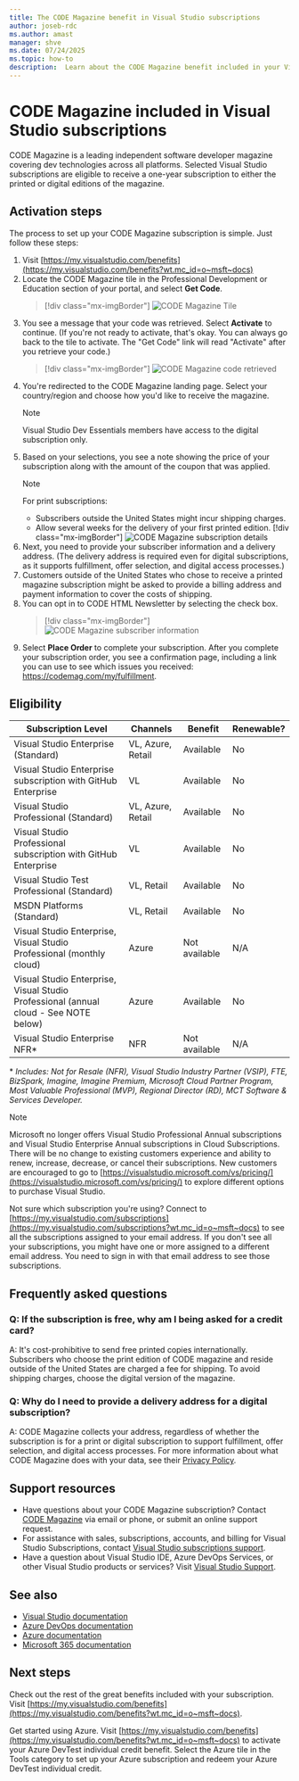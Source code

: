 ```yaml
---
title: The CODE Magazine benefit in Visual Studio subscriptions
author: joseb-rdc
ms.author: amast
manager: shve
ms.date: 07/24/2025
ms.topic: how-to
description:  Learn about the CODE Magazine benefit included in your Visual Studio subscription.
---
```


# CODE Magazine included in Visual Studio subscriptions

CODE Magazine is a leading independent software developer magazine covering dev technologies across all platforms. Selected Visual Studio subscriptions are eligible to receive a one-year subscription to either the printed or digital editions of the magazine.

## Activation steps

The process to set up your CODE Magazine subscription is simple. Just follow these steps:

1. Visit [https://my.visualstudio.com/benefits](https://my.visualstudio.com/benefits?wt.mc_id=o~msft~docs)
2. Locate the CODE Magazine tile in the Professional Development or Education section of your portal, and select **Get Code**.
   > [!div class="mx-imgBorder"]
   > ![CODE Magazine Tile](_img/vs-code-magazine/vs-code-magazine-tile.png "Screenshot of the CODE Magazine tile. Get code button is highlighted.")
3. You see a message that your code was retrieved. Select **Activate** to continue. (If you're not ready to activate, that's okay. You can always go back to the tile to activate. The "Get Code" link will read "Activate" after you retrieve your code.)
   > [!div class="mx-imgBorder"]
   > ![CODE Magazine code retrieved](_img/vs-code-magazine/vs-code-magazine-success.png "Screenshot of Code retrieval confirmation dialog. Activate button is highlighted.")
4. You're redirected to the CODE Magazine landing page. Select your country/region and choose how you'd like to receive the magazine. 
   > [!NOTE]
   > Visual Studio Dev Essentials members have access to the digital subscription only. 
5. Based on your selections, you see a note showing the price of your subscription along with the amount of the coupon that was applied.
   > [!NOTE]
   > For print subscriptions:
   > - Subscribers outside the United States might incur shipping charges. 
   > - Allow several weeks for the delivery of your first printed edition.
      > [!div class="mx-imgBorder"]
      > ![CODE Magazine subscription details](_img/vs-code-magazine/vs-code-magazine-details.png "Screenshot of Choose Your Subscription Details dialog. Available options for subscriptions are displayed. The price is listed as 'free'.")
6. Next, you need to provide your subscriber information and a delivery address. (The delivery address is required even for digital subscriptions, as it supports fulfillment, offer selection, and digital access processes.)
7. Customers outside of the United States who chose to receive a printed magazine subscription might be asked to provide a billing address and payment information to cover the costs of shipping. 
8. You can opt in to CODE HTML Newsletter by selecting the check box.
   > [!div class="mx-imgBorder"]
   > ![CODE Magazine subscriber information](_img/vs-code-magazine/vs-code-magazine-subscriber-info.png "Screenshot of Subscriber information and delivery address dialog.")
9. Select **Place Order** to complete your subscription. 
After you complete your subscription order, you see a confirmation page, including a link you can use to see which issues you received: https://codemag.com/my/fulfillment. 

## Eligibility

| Subscription Level  |  Channels  | Benefit  | Renewable?   |
|---------------------|------------|----------|---------------|
| Visual Studio Enterprise (Standard)   | VL, Azure, Retail| Available |  No  |
| Visual Studio Enterprise subscription with GitHub Enterprise   | VL | Available |  No |
| Visual Studio Professional (Standard) | VL, Azure, Retail      | Available |  No  |
| Visual Studio Professional subscription with GitHub Enterprise | VL | Available |  No |
| Visual Studio Test Professional (Standard) | VL, Retail | Available  |  No  |
| MSDN Platforms (Standard) | VL, Retail | Available  |  No  |
| Visual Studio Enterprise, Visual Studio Professional (monthly cloud) | Azure | Not available | N/A |
| Visual Studio Enterprise, Visual Studio Professional (annual cloud - See NOTE below) | Azure | Available | No |
| Visual Studio Enterprise NFR\* | NFR | Not available | N/A |

\* *Includes:  Not for Resale (NFR), Visual Studio Industry Partner (VSIP), FTE, BizSpark, Imagine, Imagine Premium, Microsoft Cloud Partner Program, Most Valuable Professional (MVP), Regional Director (RD), MCT Software & Services Developer.*

> [!NOTE]
> Microsoft no longer offers Visual Studio Professional Annual subscriptions and Visual Studio Enterprise Annual subscriptions in Cloud Subscriptions. There will be no change to existing customers experience and ability to renew, increase, decrease, or cancel their subscriptions. New customers are encouraged to go to [https://visualstudio.microsoft.com/vs/pricing/](https://visualstudio.microsoft.com/vs/pricing/) to explore different options to purchase Visual Studio.

Not sure which subscription you're using? Connect to [https://my.visualstudio.com/subscriptions](https://my.visualstudio.com/subscriptions?wt.mc_id=o~msft~docs) to see all the subscriptions assigned to your email address. If you don't see all your subscriptions, you might have one or more assigned to a different email address. You need to sign in with that email address to see those subscriptions.

## Frequently asked questions

### Q: If the subscription is free, why am I being asked for a credit card?  

A: It's cost-prohibitive to send free printed copies internationally. Subscribers who choose the print edition of CODE magazine and reside outside of the United States are charged a fee for shipping. To avoid shipping charges, choose the digital version of the magazine. 

### Q: Why do I need to provide a delivery address for a digital subscription?

A:  CODE Magazine collects your address, regardless of whether the subscription is for a print or digital subscription to support fulfillment, offer selection, and digital access processes. For more information about what CODE Magazine does with your data, see their [Privacy Policy](https://www.codemag.com/Home/Privacy).

## Support resources

+ Have questions about your CODE Magazine subscription? Contact [CODE Magazine](https://www.codemag.com/contact) via email or phone, or submit an online support request.
+ For assistance with sales, subscriptions, accounts, and billing for Visual Studio Subscriptions, contact [Visual Studio subscriptions support](https://my.visualstudio.com/gethelp).
+ Have a question about Visual Studio IDE, Azure DevOps Services, or other Visual Studio products or services? Visit [Visual Studio Support](https://visualstudio.microsoft.com/support/).

## See also

+ [Visual Studio documentation](/visualstudio/)
+ [Azure DevOps documentation](/azure/devops/)
+ [Azure documentation](/azure/)
+ [Microsoft 365 documentation](/microsoft-365/)

## Next steps

Check out the rest of the great benefits included with your subscription. Visit [https://my.visualstudio.com/benefits](https://my.visualstudio.com/benefits?wt.mc_id=o~msft~docs).

Get started using Azure. Visit [https://my.visualstudio.com/benefits](https://my.visualstudio.com/benefits?wt.mc_id=o~msft~docs) to activate your Azure DevTest individual credit benefit. Select the Azure tile in the Tools category to set up your Azure subscription and redeem your Azure DevTest individual credit.